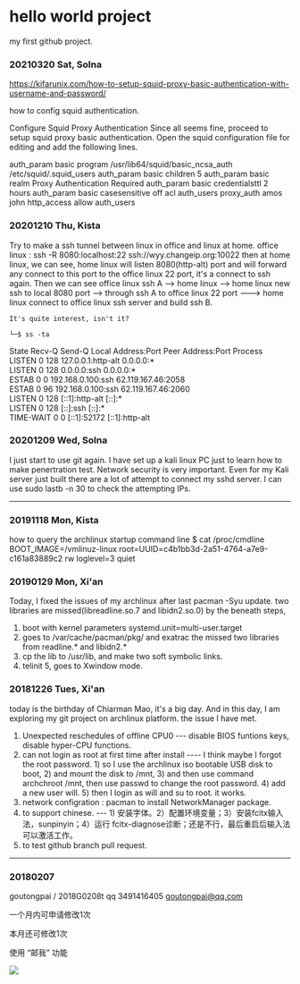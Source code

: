 # hello world project

   my first github project.

### 20210320 Sat, Solna

https://kifarunix.com/how-to-setup-squid-proxy-basic-authentication-with-username-and-password/

how to config squid authentication.

Configure Squid Proxy Authentication
Since all seems fine, proceed to setup squid proxy basic authentication. Open the squid configuration file for editing and add the following lines.

auth_param basic program /usr/lib64/squid/basic_ncsa_auth /etc/squid/.squid_users
auth_param basic children 5
auth_param basic realm Proxy Authentication Required
auth_param basic credentialsttl 2 hours
auth_param basic casesensitive off
acl auth_users proxy_auth amos john
http_access allow auth_users


### 20201210 Thu, Kista
   Try to make a ssh tunnel between linux in office and linux at home.
    office linux : 
    ssh -R 8080:localhost:22 ssh://wyy.changeip.org:10022
    then at home linux, we can see,
    home linux will listen 8080(http-alt) port and will forward any connect to this port to 
    the office linux 22 port, it's a connect to ssh again. 
    Then we can see
      office linux ssh A --> home linux --> home linux new ssh to local 8080 port --> through ssh A to office linux
      22 port ---> home linux connect to office linux ssh server and build ssh B.
      
    It's quite interest, isn't it?

    └─$ ss -ta
State          Recv-Q      Send-Q           Local Address:Port                Peer Address:Port          Process      
LISTEN         0           128                  127.0.0.1:http-alt                 0.0.0.0:*                          
LISTEN         0           128                    0.0.0.0:ssh                      0.0.0.0:*                          
ESTAB          0           0                192.168.0.100:ssh                62.119.167.46:2058                       
ESTAB          0           96               192.168.0.100:ssh                62.119.167.46:2060                       
LISTEN         0           128                      [::1]:http-alt                    [::]:*                          
LISTEN         0           128                       [::]:ssh                         [::]:*                          
TIME-WAIT      0           0                        [::1]:52172                      [::1]:http-alt



### 20201209 Wed, Solna
   I just start to use git again. 
   I have set up a kali linux PC just to learn how to make penertration test.
Network security is very important.
   Even for my Kali server just built there are a lot of attempt to connect my sshd server.
   I can use sudo lastb -n 30 to check the attempting IPs.

---
### 20191118 Mon, Kista
   how to query the archlinux startup command line
$ cat /proc/cmdline
BOOT_IMAGE=/vmlinuz-linux root=UUID=c4b1bb3d-2a51-4764-a7e9-c161a83889c2 rw loglevel=3 quiet


### 20190129 Mon, Xi'an
   Today, I fixed the issues of my archlinux after last pacman -Syu update.
   two libraries are missed(libreadline.so.7 and libidn2.so.0) by the beneath steps,
   1. boot with kernel parameters systemd.unit=multi-user.target
   2. goes to /var/cache/pacman/pkg/ and exatrac the missed two libraries from readline.* and libidn2.*
   3. cp the lib to /usr/lib, and make two soft symbolic links.
   4. telinit 5, goes to Xwindow mode.
   



### 20181226 Tues, Xi'an

today is the birthday of Chiarman Mao, it's a big day. And in this day, I am exploring my git project on archlinux platform.
the issue I have met.
1. Unexpected reschedules of offline CPU0 --- disable BIOS funtions keys, disable hyper-CPU functions.
2. can not login as root at first time after install ---- I think maybe I forgot the root password. 1) so I use the archlinux iso bootable USB disk to boot, 2) and mount the disk to /mnt,  3) and then use command archchroot /mnt, then use passwd to change the root password. 4) add a new user will. 5) then I login as will and su to root. it works.
3. network configration : pacman to install NetworkManager package.
4. to support chinese. --- 1) 安装字体。2）配置环境变量；3）安装fcitx输入法，sunpinyin；4）运行 fcitx-diagnose诊断；还是不行，最后重启后输入法可以激活工作。
5. to test github branch pull request.

---
### 20180207 ### 


goutongpai / 2018G0208t
qq 3491416405
goutongpai@qq.com
	

一个月内可申请修改1次

本月还可修改1次


使用 “邮我” 功能

<a target="_blank" href="http://mail.qq.com/cgi-bin/qm_share?t=qm_mailme&email=ya6mvL2mp665qKCJuLjnqqak" style="text-decoration:none;"><img src="http://rescdn.qqmail.com/zh_CN/htmledition/images/function/qm_open/ico_mailme_02.png"/></a>
